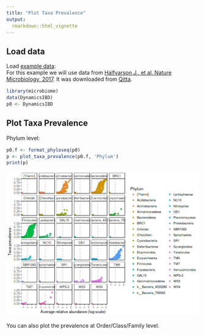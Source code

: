 ```yaml
---
title: "Plot Taxa Prevalence"
output: 
  rmarkdown::html_vignette
---
```

<!--
  %\VignetteEngine{knitr::rmarkdown}
  %\VignetteIndexEntry{microbiome tutorial - Plot Taxa Prevalence}
  %\usepackage[utf8]{inputenc}
  %\VignetteEncoding{UTF-8}  
-->


## Load data

Load [example data](Data.md):  
For this example we will use data from [Halfvarson J., et al. Nature Microbiology, 2017](http://www.nature.com/articles/nmicrobiol20174). It was downloaded from [Qitta](https://qiita.ucsd.edu/study/description/1629).  



```r
library(microbiome)
data(DynamicsIBD)
p0 <- DynamicsIBD
```

## Plot Taxa Prevalence

Phylum level:


```r
p0.f <- format_phyloseq(p0)
p <- plot_taxa_prevalence(p0.f, 'Phylum')
print(p)
```

![plot of chunk unnamed-chunk-2](figure/unnamed-chunk-2-1.png)

You can also plot the prevalence at Order/Class/Family level.  

